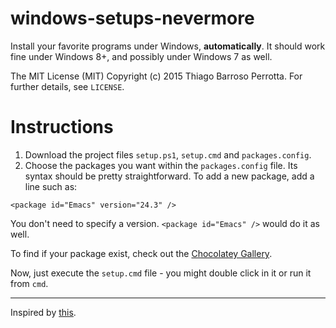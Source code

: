 windows-setups-nevermore
========================

Install your favorite programs under Windows, **automatically**. It
should work fine under Windows 8+, and possibly under Windows 7 as
well.

The MIT License (MIT) Copyright (c) 2015 Thiago Barroso Perrotta. For
further details, see `LICENSE`.

# Instructions

1. Download the project files `setup.ps1`, `setup.cmd` and
   `packages.config`.
2. Choose the packages you want within the `packages.config` file. Its
syntax should be pretty straightforward. To add a new package, add a
line such as:

```<package id="Emacs" version="24.3" />```

You don't need to specify a version. ```<package id="Emacs" />```
would do it as well.

To find if your package exist, check out the
[Chocolatey Gallery](http://chocolatey.org/packages).

Now, just execute the ```setup.cmd``` file - you might double click in
it or run it from `cmd`.

- - -

Inspired by [this](http://www.developerfusion.com/article/145913/apt-windows-lets-get-chocolatey-part-2-multiple-installs-and-package-creation/).
